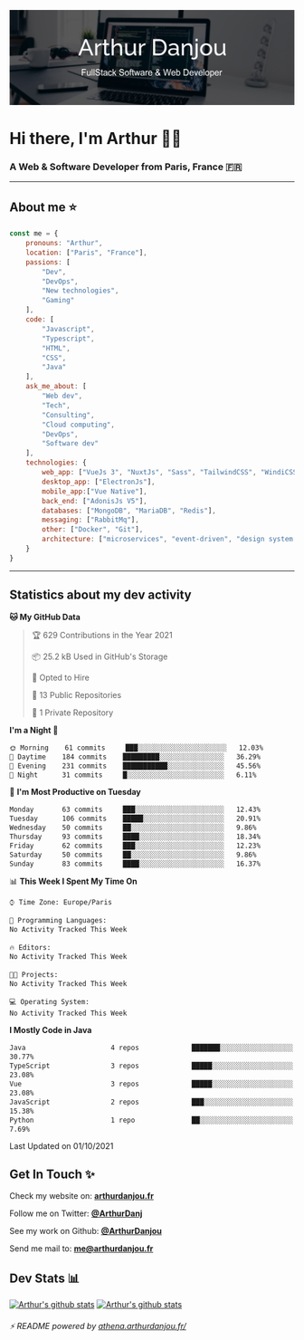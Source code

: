 ![Banner](./assets/Banner.png)

# Hi there, I'm Arthur 🙋‍♂️
### A Web & Software Developer from Paris, France 🇫🇷

---
## About me ⭐

```javascript
const me = {
    pronouns: "Arthur", 
    location: ["Paris", "France"],
    passions: [
        "Dev", 
        "DevOps", 
        "New technologies",
        "Gaming"
    ],
    code: [
        "Javascript", 
        "Typescript", 
        "HTML", 
        "CSS", 
        "Java"
    ],
    ask_me_about: [
        "Web dev", 
        "Tech", 
        "Consulting", 
        "Cloud computing", 
        "DevOps",
        "Software dev"
    ],
    technologies: {
        web_app: ["VueJs 3", "NuxtJs", "Sass", "TailwindCSS", "WindiCSS"],
        desktop_app: ["ElectronJs"],
        mobile_app:["Vue Native"],
        back_end: ["AdonisJs V5"],
        databases: ["MongoDB", "MariaDB", "Redis"],
        messaging: ["RabbitMq"],
        other: ["Docker", "Git"],
        architecture: ["microservices", "event-driven", "design system pattern"]
    }
}
```
---

## Statistics about my dev activity

<!--START_SECTION:waka-->
**🐱 My GitHub Data** 

> 🏆 629 Contributions in the Year 2021
 > 
> 📦 25.2 kB Used in GitHub's Storage 
 > 
> 💼 Opted to Hire
 > 
> 📜 13 Public Repositories 
 > 
> 🔑 1 Private Repository 
 > 
**I'm a Night 🦉** 

```text
🌞 Morning    61 commits     ███░░░░░░░░░░░░░░░░░░░░░░   12.03% 
🌆 Daytime    184 commits    █████████░░░░░░░░░░░░░░░░   36.29% 
🌃 Evening    231 commits    ███████████░░░░░░░░░░░░░░   45.56% 
🌙 Night      31 commits     █░░░░░░░░░░░░░░░░░░░░░░░░   6.11%

```
📅 **I'm Most Productive on Tuesday** 

```text
Monday       63 commits     ███░░░░░░░░░░░░░░░░░░░░░░   12.43% 
Tuesday      106 commits    █████░░░░░░░░░░░░░░░░░░░░   20.91% 
Wednesday    50 commits     ██░░░░░░░░░░░░░░░░░░░░░░░   9.86% 
Thursday     93 commits     ████░░░░░░░░░░░░░░░░░░░░░   18.34% 
Friday       62 commits     ███░░░░░░░░░░░░░░░░░░░░░░   12.23% 
Saturday     50 commits     ██░░░░░░░░░░░░░░░░░░░░░░░   9.86% 
Sunday       83 commits     ████░░░░░░░░░░░░░░░░░░░░░   16.37%

```


📊 **This Week I Spent My Time On** 

```text
⌚︎ Time Zone: Europe/Paris

💬 Programming Languages: 
No Activity Tracked This Week

🔥 Editors: 
No Activity Tracked This Week

🐱‍💻 Projects: 
No Activity Tracked This Week

💻 Operating System: 
No Activity Tracked This Week

```

**I Mostly Code in Java** 

```text
Java                     4 repos             ███████░░░░░░░░░░░░░░░░░░   30.77% 
TypeScript               3 repos             █████░░░░░░░░░░░░░░░░░░░░   23.08% 
Vue                      3 repos             █████░░░░░░░░░░░░░░░░░░░░   23.08% 
JavaScript               2 repos             ███░░░░░░░░░░░░░░░░░░░░░░   15.38% 
Python                   1 repo              ██░░░░░░░░░░░░░░░░░░░░░░░   7.69%

```



 Last Updated on 01/10/2021
<!--END_SECTION:waka-->

## Get In Touch ✨
Check my website on: [**arthurdanjou.fr**](https://arthurdanjou.fr)

Follow me on Twitter: [**@ArthurDanj**](https://twitter.com/ArthurDanj)

See my work on Github: [**@ArthurDanjou**](https://github.com/ArthurDanjou)

Send me mail to: [**me@arthurdanjou.fr**](mailto:me@arthurdanjou.fr)

## Dev Stats 📊

[![Arthur's github stats](https://github-readme-stats.vercel.app/api?count_private=true&show_icons=true&theme=dracula&username=arthurdanjou)](https://github.com/anuraghazra/github-readme-stats)
[![Arthur's github stats](https://github-readme-stats.vercel.app/api/top-langs/?count_private=true&show_icons=true&theme=dracula&username=arthurdanjou&layout=compact)](https://github.com/anuraghazra/github-readme-stats)

###### ⚡ README powered by [athena.arthurdanjou.fr/](https://athena.arthurdanjou.fr)
